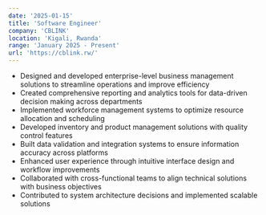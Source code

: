 ```yaml
---
date: '2025-01-15'
title: 'Software Engineer'
company: 'CBLINK'
location: 'Kigali, Rwanda'
range: 'January 2025 - Present'
url: 'https://cblink.rw/'
---
```


- Designed and developed enterprise-level business management solutions to streamline operations and improve efficiency
- Created comprehensive reporting and analytics tools for data-driven decision making across departments
- Implemented workforce management systems to optimize resource allocation and scheduling
- Developed inventory and product management solutions with quality control features
- Built data validation and integration systems to ensure information accuracy across platforms
- Enhanced user experience through intuitive interface design and workflow improvements
- Collaborated with cross-functional teams to align technical solutions with business objectives
- Contributed to system architecture decisions and implemented scalable solutions
